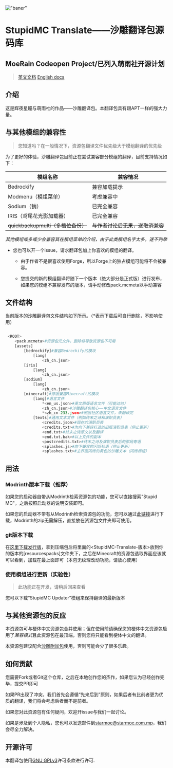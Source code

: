 !["baner"](https://files.moerain.cn/f/nzIz/banner.png)

# StupidMC Translate——沙雕翻译包源码库

## MoeRain Codeopen Project/已列入萌雨社开源计划

>[英文文档](README_EN.MD)
>[English docs](README_EN.MD)

## 介绍

这是辉夜星瞳与萌雨社的作品——沙雕翻译包。本翻译包具有跟APT一样的强大力量。

## 与其他模组的兼容性

>您知道吗？在一般情况下，资源包翻译文件优先级大于模组翻译的优先级

为了更好的体验，沙雕翻译包目前正在尝试兼容部分模组的翻译，目前支持情况如下：

|模组名称|兼容情况|
|-------|------|
|Bedrockify|兼容加载提示|
|Modmenu（模组菜单）|考虑兼容中|
|Sodium（钠）|已完全兼容|
|IRIS（鸢尾花光影加载器）|已完全兼容|
|~~quickbackupmulti（多槽位备份）~~|~~与作者讨论后无果，遂取消兼容~~|

*其他模组或多或少会兼容其在模组菜单的介绍，由于此类模组名字太多，遂不列举*

* 您也可以开一个issue，请求翻译包加上你喜欢的模组的翻译。

  * 由于作者不是很喜欢使用Forge，所以Forge上的独占模组可能将不会被兼容。

  * 您提交的新的模组翻译将随下一个版本（绝大部分是正式版）进行发布，如果您的模组不兼容发布的版本，请手动修改pack.mcmeta以手动兼容

## 文件结构

当前版本的沙雕翻译包文件结构如下所示。（*表示下载后可自行删除，不影响使用）

```Python

 <ROOT>
    <pack.mcmeta>#资源包元文件，删除将导致资源包不可用
    [assets]
        [bedrockify]#兼容Bedrockify的模块
            [lang]
                <zh_cn.json>
        [iris]
            [lang]
                <zh_cn.json>
        [sodium]
            [lang]
                <zh_cn.json>
        [minecraft]#原版兼容Minecraft的模块
            [lang]#语言文件
                *<en_us.json>#英文原版语言文件（可能过时）
                <zh_cn.json>#沙雕翻译包核心——中文语言文件
                *<zh_cn-233.json>#旧版社区语言文件，未翻译完
            [texts]#通用文本文件（例如终末之诗和演职员表）
                <credits.json>#现在的演职员表
                <credits.txt>#为向下兼容打造的旧版演职员表（停止更新）
                <end.txt>#终末之诗原文以及翻译
                <end.txt.bak>#以上文件的副本
                <postcredits.txt>#终末之诗及演职员表后的那段寄语
                <splashes.js>#向下兼容的闪烁标语（停止更新）
                <splashes.txt>#主界面闪烁的黄色的沙雕文本（闪烁标语）


```

## 用法

### Modrinth版本下载（推荐）

如果您的启动器自带从Modrinth检索资源包的功能，您可以直接搜索"Stupid MC"，之后按照启动器的说明安装即可。

如果您的启动器不带有从Modrinth检索资源包的功能，您可以通过[此链接](https://modrinth.com/resourcepack/stupid-mc-translate-chn)进行下载，Modrinth的zip无需解压，直接放在资源包文件夹即可使用。

### git版本下载

在[这里下载发行版](https://github.com/EastCation/StupidMC-Translate/releases)，拿到压缩包后将里面的<StupidMC-Translate-版本>放到你的版本的[resourcespacks]文件夹下，之后在Minecraft的资源包选取界面应该就可以看到，加载在最上面即可（本包无纹理改动功能，请放心使用）

### 使用模组进行更新（实验性）

>此功能正在开发，请稍后回来查看

您可以下载“StupidMC Updater”模组来保持翻译的最新版本

## 与其他资源包的反应

本资源包可与梗体中文资源包合并使用；但在使用前请确保您的梗体中文资源包启用了*兼容模式*且此资源包在最顶端，否则您将只能看到梗体中文的翻译。

本资源包建议配合[沙雕附加包](https://starmoe-my.sharepoint.com/:f:/g/personal/starmoe_starmoe_com_mp/EvBq1wLCheJPiRnwIoZheEoB0HmMHYtBppgRUlmbveV69A?e=tElcnX)使用，否则可能会少了很多乐趣。

## 如何贡献

您需要Fork或者Git这个仓库，之后在本地创作您的杰作，如果您认为已经创作完毕，提交PR即可

如果PR出现了冲突，我们首先会遵循“先来后到”原则，如果后者有比前者更为优质的翻译，我们将会考虑后者而不是前者。

如果您对此资源包有任何疑问，欢迎开issue与我们一起讨论。

如果是涉及到个人隐私，您也可以发送邮件到[starmoe@starmoe.com.mp](mailto:starmoe@starmoe.com.mp)，我们会尽全力解决。

## 开源许可

本翻译包使用[GNU GPLv3](LICENSE)许可条款进行许可.
